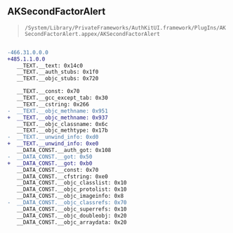 ## AKSecondFactorAlert

> `/System/Library/PrivateFrameworks/AuthKitUI.framework/PlugIns/AKSecondFactorAlert.appex/AKSecondFactorAlert`

```diff

-466.31.0.0.0
+485.1.1.0.0
   __TEXT.__text: 0x14c0
   __TEXT.__auth_stubs: 0x1f0
   __TEXT.__objc_stubs: 0x720

   __TEXT.__const: 0x70
   __TEXT.__gcc_except_tab: 0x30
   __TEXT.__cstring: 0x266
-  __TEXT.__objc_methname: 0x951
+  __TEXT.__objc_methname: 0x937
   __TEXT.__objc_classname: 0x6c
   __TEXT.__objc_methtype: 0x17b
-  __TEXT.__unwind_info: 0xd0
+  __TEXT.__unwind_info: 0xe0
   __DATA_CONST.__auth_got: 0x108
-  __DATA_CONST.__got: 0x50
+  __DATA_CONST.__got: 0xb0
   __DATA_CONST.__const: 0x70
   __DATA_CONST.__cfstring: 0xe0
   __DATA_CONST.__objc_classlist: 0x10
   __DATA_CONST.__objc_protolist: 0x10
   __DATA_CONST.__objc_imageinfo: 0x8
-  __DATA_CONST.__objc_classrefs: 0x70
   __DATA_CONST.__objc_superrefs: 0x10
   __DATA_CONST.__objc_doubleobj: 0x20
   __DATA_CONST.__objc_arraydata: 0x20

```
